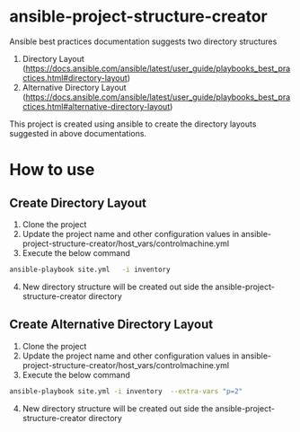 # ansible-project-structure-creator
Ansible best practices documentation suggests two directory structures 
1. Directory Layout (https://docs.ansible.com/ansible/latest/user_guide/playbooks_best_practices.html#directory-layout)
2. Alternative Directory Layout (https://docs.ansible.com/ansible/latest/user_guide/playbooks_best_practices.html#alternative-directory-layout)

This project is created using  ansible to create the directory layouts suggested in above documentations.

# How to use

## Create Directory Layout
1. Clone the project
2. Update the project name and other configuration values in 
ansible-project-structure-creator/host_vars/controlmachine.yml
3. Execute the below command

```sh
ansible-playbook site.yml   -i inventory
```
4. New directory structure will be created out side the ansible-project-structure-creator directory

## Create Alternative Directory Layout
1. Clone the project
2. Update the project name and other configuration values in 
ansible-project-structure-creator/host_vars/controlmachine.yml
3. Execute the below command

```sh
ansible-playbook site.yml -i inventory  --extra-vars "p=2"
```
4. New directory structure will be created out side the ansible-project-structure-creator directory
